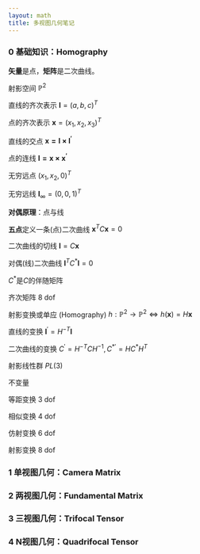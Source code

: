 ```yaml
---
layout: math
title: 多视图几何笔记
---
```


### 0 基础知识：Homography

**矢量**是点，**矩阵**是二次曲线。

射影空间 $\mathbb{P}^2$

直线的齐次表示 $\mathbf{l}=(a,b,c)^T$

点的齐次表示 $\mathbf{x}=(x_1,x_2,x_3)^T$

直线的交点 $\mathbf{x=l \times l^{\prime}}$

点的连线 $\mathbf{l=x \times x^{\prime}}$

无穷远点 $(x_1,x_2,0)^T$

无穷远线 $\mathbf{I}_{\infty}=(0,0,1)^T$

**对偶原理**：点与线

**五点**定义一条(点)二次曲线 $\mathbf{x}^TC\mathbf{x}=0$

二次曲线的切线 $\mathbf{l}=C\mathbf{x}$

对偶(线)二次曲线 $\mathbf{l}^TC^{*}\mathbf{l}=0$

$C^*$是$C$的伴随矩阵

齐次矩阵 8 dof

射影变换或单应 (Homography) $h: \mathbb{P}^2 \to \mathbb{P}^2 \Leftrightarrow h(\mathbf{x})=H\mathbf{x}$

直线的变换 $\mathbf{l}^{\prime}=H^{-T}\mathbf{l}$

二次曲线的变换 $C^{\prime}=H^{-T}CH^{-1}, C^{* \prime}=HC^{*}H^{T}$

射影线性群 $PL(3)$

不变量

等距变换 3 dof

相似变换 4 dof

仿射变换 6 dof

射影变换 8 dof


### 1 单视图几何：Camera Matrix



### 2 两视图几何：Fundamental Matrix



### 3 三视图几何：Trifocal Tensor



### 4 N视图几何：Quadrifocal Tensor
